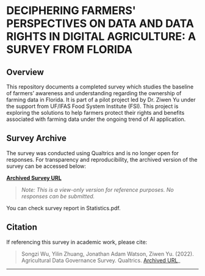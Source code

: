 # DECIPHERING FARMERS' PERSPECTIVES ON DATA AND DATA RIGHTS IN DIGITAL AGRICULTURE: A SURVEY FROM FLORIDA
## Overview

This repository documents a completed survey which studies the baseline of farmers’ awareness and understanding regarding the ownership of farming data in Florida. It is part of a pilot project led by Dr. Ziwen Yu under the support from UF/IFAS Food System Institute (FSI). This project is exploring the solutions to help farmers protect their rights and benefits associated with farming data under the ongoing trend of AI application.

## Survey Archive

The survey was conducted using Qualtrics and is no longer open for responses. For transparency and reproducibility, the archived version of the survey can be accessed below:

**[Archived Survey URL](https://ufl.qualtrics.com/jfe/form/SV_e8PtwY3WNRjvc4m)**

> *Note: This is a view-only version for reference purposes. No responses can be submitted.*

You can check survey report in Statistics.pdf.

## Citation

If referencing this survey in academic work, please cite:

> Songzi Wu, Yilin Zhuang, Jonathan Adam Watson, Ziwen Yu. (2022). Agricultural Data Governance Survey. Qualtrics. [Archived URL](https://ufl.qualtrics.com/jfe/form/SV_e8PtwY3WNRjvc4m)_

---

